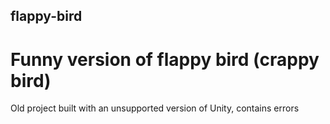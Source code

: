 ## flappy-bird
# Funny version of flappy bird (crappy bird)
Old project built with an unsupported version of Unity, contains errors
